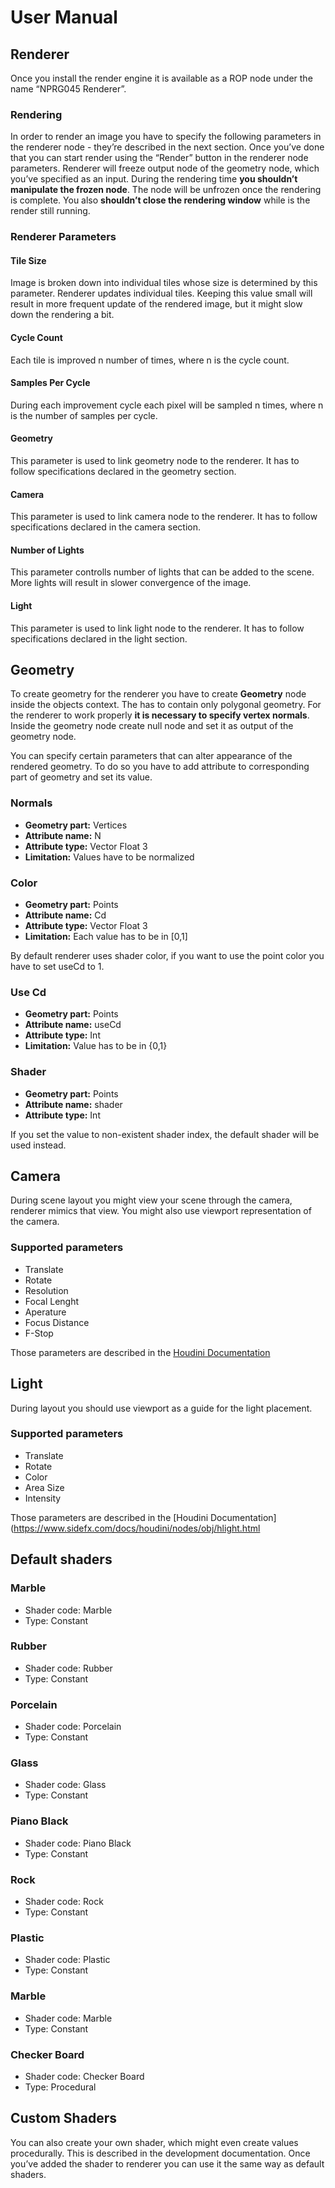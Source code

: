 # User Manual
## Renderer
Once you install the render engine it is available as a ROP node under the name “NPRG045 Renderer”.

### Rendering
In order to render an image you have to specify the following parameters in the renderer node - they’re described in the next section. Once you’ve done that you can start render using the “Render” button in the renderer node parameters. Renderer will freeze output node of the geometry node, which you’ve specified as an input. During the rendering time **you shouldn’t manipulate the frozen node**. The node will be unfrozen once the rendering is complete. You also **shouldn’t close the rendering window** while is the render still running.

### Renderer Parameters
#### Tile Size
Image is broken down into individual tiles whose size is determined by this parameter. Renderer updates individual tiles. Keeping this value small will result in more frequent update of the rendered image, but it might slow down the rendering a bit.

#### Cycle Count
Each tile is improved n number of times, where n is the cycle count.

#### Samples Per Cycle
During each improvement cycle each pixel will be sampled n times, where n is the number of samples per cycle.

#### Geometry
This parameter is used to link geometry node to the renderer. It has to follow specifications declared in the geometry section.

#### Camera
This parameter is used to link camera node to the renderer. It has to follow specifications declared in the camera section.

#### Number of Lights
This parameter controlls number of lights that can be added to the scene. More lights will result in slower convergence of the image.

#### Light
This parameter is used to link light node to the renderer. It has to follow specifications declared in the light section.

## Geometry
To create geometry for the renderer you have to create **Geometry** node inside the objects context. The has to contain only polygonal geometry. For the renderer to work properly **it is necessary to specify vertex normals**. Inside the geometry node create null node and set it as output of the geometry node.

You can specify certain parameters that can alter appearance of the rendered geometry. To do so you have to add attribute to corresponding part of geometry and set its value.

### Normals
- **Geometry part:** Vertices
- **Attribute name:** N
- **Attribute type:** Vector Float 3
- **Limitation:** Values have to be normalized

### Color
- **Geometry part:** Points
- **Attribute name:** Cd
- **Attribute type:** Vector Float 3
- **Limitation:** Each value has to be in [0,1]

By default renderer uses shader color, if you want to use the point color you have to set useCd to 1.

### Use Cd
- **Geometry part:** Points
- **Attribute name:** useCd
- **Attribute type:** Int
- **Limitation:** Value has to be in {0,1}

### Shader
- **Geometry part:** Points
- **Attribute name:** shader
- **Attribute type:** Int

If you set the value to non-existent shader index, the default shader will be used instead.

## Camera
During scene layout you might view your scene through the camera, renderer mimics that view. You might also use viewport representation of the camera.

### Supported parameters
- Translate
- Rotate
- Resolution
- Focal Lenght
- Aperature
- Focus Distance
- F-Stop

Those parameters are described in the [Houdini Documentation](https://www.sidefx.com/docs/houdini/render/cameras.html)

## Light
During layout you should use viewport as a guide for the light placement.

### Supported parameters
- Translate
- Rotate
- Color
- Area Size
- Intensity

Those parameters are described in the [Houdini Documentation](https://www.sidefx.com/docs/houdini/nodes/obj/hlight.html

## Default shaders
### Marble
- Shader code: Marble
- Type: Constant

### Rubber
- Shader code: Rubber
- Type: Constant

### Porcelain
- Shader code: Porcelain
- Type: Constant

### Glass
- Shader code: Glass
- Type: Constant

### Piano Black
- Shader code: Piano Black
- Type: Constant

### Rock
- Shader code: Rock
- Type: Constant

### Plastic
- Shader code: Plastic
- Type: Constant

### Marble
- Shader code: Marble
- Type: Constant

### Checker Board
- Shader code: Checker Board
- Type: Procedural

## Custom Shaders
You can also create your own shader, which might even create values procedurally. This is described in the development documentation. Once you’ve added the shader to renderer you can use it the same way as default shaders.
